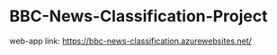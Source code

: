 # BBC-News-Classification-Project

web-app link: https://bbc-news-classification.azurewebsites.net/
